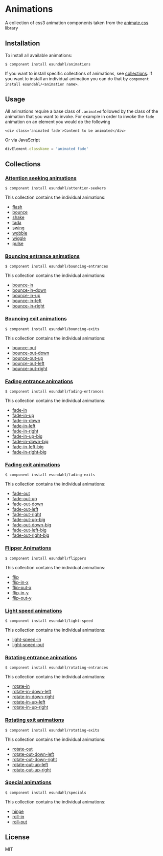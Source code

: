 # Animations

  A collection of css3 animation components taken from the [animate.css](http://daneden.me/animate/) library

## Installation

To install all available animations:

	$ component install esundahl/animations

If you want to install specific collections of animations, see [collections](#collections). If you want to install an individual animation you can do that by `component install esundahl/<animation name>`.

## Usage

All animations require a base class of `.animated` followed by the class of the animation that you want to invoke. For example in order to invoke the `fade` animation on an element you would do the following

	<div class='animated fade'>Content to be animated</div>

Or via JavaScript

``` js
divElement.className = 'animated fade'
```

## Collections

### [Attention seeking animations](https://github.com/esundahl/attention-seekers)

    $ component install esundahl/attention-seekers

This collection contains the individual animations:

* [flash](https://github.com/esundahl/esundahl/flash)
* [bounce](https://github.com/esundahl/esundahl/bounce)
* [shake](https://github.com/esundahl/esundahl/shake)
* [tada](https://github.com/esundahl/esundahl/tada)
* [swing](https://github.com/esundahl/esundahl/swing)
* [wobble](https://github.com/esundahl/esundahl/wobble)
* [wiggle](https://github.com/esundahl/esundahl/wiggle)
* [pulse](https://github.com/esundahl/esundahl/pulse)

### [Bouncing entrance animations](https://github.com/esundahl/bouncing-entrances)

    $ component install esundahl/bouncing-entrances

This collection contains the individual animations:

* [bounce-in](https://github.com/esundahl/esundahl/bounce-in)
* [bounce-in-down](https://github.com/esundahl/esundahl/bounce-in-down)
* [bounce-in-up](https://github.com/esundahl/esundahl/bounce-in-up)
* [bounce-in-left](https://github.com/esundahl/esundahl/bounce-in-left)
* [bounce-in-right](https://github.com/esundahl/esundahl/bounce-in-right)

### [Bouncing exit animations](https://github.com/esundahl/bouncing-exits)

    $ component install esundahl/bouncing-exits

This collection contains the individual animations:

* [bounce-out](https://github.com/esundahl/esundahl/bounce-out)
* [bounce-out-down](https://github.com/esundahl/esundahl/bounce-out-down)
* [bounce-out-up](https://github.com/esundahl/esundahl/bounce-out-up)
* [bounce-out-left](https://github.com/esundahl/esundahl/bounce-out-left)
* [bounce-out-right](https://github.com/esundahl/esundahl/bounce-out-right)

### [Fading entrance animations](https://github.com/esundahl/fading-entrances)

    $ component install esundahl/fading-entrances

This collection contains the individual animations:

* [fade-in](https://github.com/esundahl/esundahl/fade-in)
* [fade-in-up](https://github.com/esundahl/esundahl/fade-in-up)
* [fade-in-down](https://github.com/esundahl/esundahl/fade-in-down)
* [fade-in-left](https://github.com/esundahl/esundahl/fade-in-left)
* [fade-in-right](https://github.com/esundahl/esundahl/fade-in-right)
* [fade-in-up-big](https://github.com/esundahl/esundahl/fade-in-up-big)
* [fade-in-down-big](https://github.com/esundahl/esundahl/fade-in-down-big)
* [fade-in-left-big](https://github.com/esundahl/esundahl/fade-in-left-big)
* [fade-in-right-big](https://github.com/esundahl/esundahl/fade-in-right-big)

### [Fading exit animations](https://github.com/esundahl/fading-exits)

    $ component install esundahl/fading-exits

This collection contains the individual animations:

* [fade-out](https://github.com/esundahl/esundahl/fade-out)
* [fade-out-up](https://github.com/esundahl/esundahl/fade-out-up)
* [fade-out-down](https://github.com/esundahl/esundahl/fade-out-down)
* [fade-out-left](https://github.com/esundahl/esundahl/fade-out-left)
* [fade-out-right](https://github.com/esundahl/esundahl/fade-out-right)
* [fade-out-up-big](https://github.com/esundahl/esundahl/fade-out-up-big)
* [fade-out-down-big](https://github.com/esundahl/esundahl/fade-out-down-big)
* [fade-out-left-big](https://github.com/esundahl/esundahl/fade-out-left-big)
* [fade-out-right-big](https://github.com/esundahl/esundahl/fade-out-right-big)

### [Flipper Animations](https://github.com/esundahl/flippers)

    $ component install esundahl/flippers

This collection contains the individual animations:

* [flip](https://github.com/esundahl/esundahl/flip)
* [flip-in-x](https://github.com/esundahl/esundahl/flip-in-x)
* [flip-out-x](https://github.com/esundahl/esundahl/flip-out-x)
* [flip-in-y](https://github.com/esundahl/esundahl/flip-in-y)
* [flip-out-y](https://github.com/esundahl/esundahl/flip-out-y)

### [Light speed animations](https://github.com/esundahl/light-speed)

    $ component install esundahl/light-speed

This collection contains the individual animations:

* [light-speed-in](https://github.com/esundahl/esundahl/light-speed-in)
* [light-speed-out](https://github.com/esundahl/esundahl/light-speed-out)

### [Rotating entrance animations](https://github.com/esundahl/rotating-entrances)

    $ component install esundahl/rotating-entrances

This collection contains the individual animations:

* [rotate-in](https://github.com/esundahl/esundahl/rotate-in)
* [rotate-in-down-left](https://github.com/esundahl/esundahl/rotate-in-down-left)
* [rotate-in-down-right](https://github.com/esundahl/esundahl/rotate-in-down-right)
* [rotate-in-up-left](https://github.com/esundahl/esundahl/rotate-in-up-left)
* [rotate-in-up-right](https://github.com/esundahl/esundahl/rotate-in-up-right)

### [Rotating exit animations](https://github.com/esundahl/rotating-exits)

    $ component install esundahl/rotating-exits

This collection contains the individual animations:

* [rotate-out](https://github.com/esundahl/esundahl/rotate-out)
* [rotate-out-down-left](https://github.com/esundahl/esundahl/rotate-out-down-left)
* [rotate-out-down-right](https://github.com/esundahl/esundahl/rotate-out-down-right)
* [rotate-out-up-left](https://github.com/esundahl/esundahl/rotate-out-up-left)
* [rotate-out-up-right](https://github.com/esundahl/esundahl/rotate-out-up-right)

### [Special animations](https://github.com/esundahl/specials)

    $ component install esundahl/specials

This collection contains the individual animations:

* [hinge](https://github.com/esundahl/esundahl/hinge)
* [roll-in](https://github.com/esundahl/esundahl/roll-in)
* [roll-out](https://github.com/esundahl/esundahl/roll-out)



## License

  MIT
